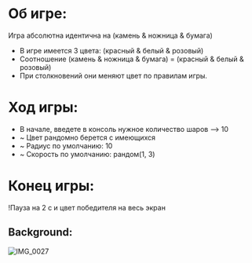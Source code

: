 # Об игре:

Игра абсолютна идентична на (камень & ножница & бумага)
* В игре имеется 3 цвета: (красный & белый & розовый)
* Соотношение (камень & ножница & бумага) = (красный & белый & розовый)
* При столкновений они меняют цвет по правилам игры.

# Ход игры: 
- В начале, введете в консоль нужное количество шаров —> 10
- ~ Цвет рандомно берется с имеющихся
- ~ Радиус по умолчанию: 10
- ~ Скорость по умолчанию: рандом(1, 3)


# Конец игры: 
!Пауза на 2 с и цвет победителя на весь экран


## Background:
![IMG_0027](https://github.com/nurekedev/balls-game/assets/91678403/6a31a037-f5d0-4f92-bf43-576ef1907192)
